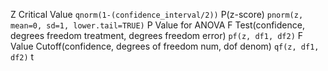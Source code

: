 Z Critical Value ```qnorm(1-(confidence_interval/2))```
P(z-score) `pnorm(z, mean=0, sd=1, lower.tail=TRUE)`
P Value for ANOVA F Test(confidence, degrees freedom treatment, degrees freedom error) `pf(z, df1, df2)`
F Value Cutoff(confidence, degrees of freedom num, dof denom) `qf(z, df1, df2)`
t